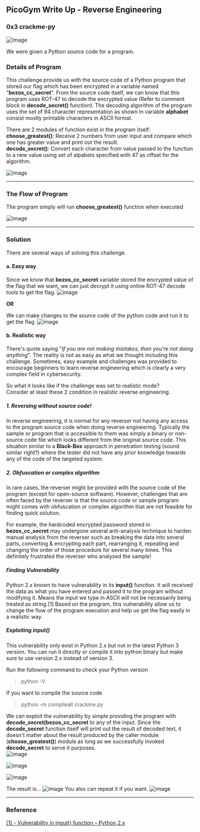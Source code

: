 ## PicoGym Write Up - Reverse Engineering
### 0x3 crackme-py

![image](https://user-images.githubusercontent.com/36885485/153524871-1dbc883d-1727-49c9-8e3b-4ec720a431e7.png)

We were given a Python source code for a program. 

### Details of Program

This challenge provide us with the source code of a Python program that stored our flag which has been encrypted in a variable named "**bezos_cc_secret**". From the source code itself, we can know that this program uses ROT-47 to decode the encrypted value (Refer to comment block in **decode_secret()** function). The decoding algorithm of the program uses the set of 94 character representation as shown in variable **alphabet** consist mostly printable characters in ASCII format.  

There are 2 modules of function exist in the program itself:  
**choose_greatest()**: Receive 2 numbers from user input and compare which one has greater value and print out the result.  
**decode_secret()**: Convert each character from value passed to the function to a new value using set of alpabets specified with 47 as offset for the algorithm.  


![image](https://user-images.githubusercontent.com/36885485/153526589-624b38cb-e612-4512-948c-8f448306376f.png)

---

### The Flow of Program

The program simply will run **choose_greatest()** function when executed

![image](https://user-images.githubusercontent.com/36885485/153527935-c5395518-0c44-4926-8102-20f792b9b8ab.png)

---

### Solution
There are several ways of solving this challenge.


#### a. Easy way
Since we know that **bezos_cc_secret** variable stored the encrypted value of the flag that we want, we can just decrypt it using online ROT-47 decode tools to get the flag.
![image](https://user-images.githubusercontent.com/36885485/153528363-5801fc48-ad2f-4cf5-9ce4-0502c6e6f8ed.png)


**OR**

We can make changes to the source code of the python code and run it to get the flag.
![image](https://user-images.githubusercontent.com/36885485/153528483-f0b36f22-ee87-43de-b1ec-c7127961da14.png)



#### b. Realistic way
There's quote saying "_If you are not making mistakes, then you're not doing anything_". 
The reality is not as easy as what we thought including this challenge. Sometimes, easy example and challenges was provided to encourage beginners to learn reverse engineering which is clearly a very complex field in cybersecurity.

So what it looks like if the challenge was set to realistic mode?  
Consider at least these 2 condition in realistic reverse engineering.

##### 1. Reversing without source code!
In reverse engineering, it is normal for any reverser not having any access to the program source code when doing reverse engineering. Typically the sample or program that is accessible to them was simply a binary or non-source code file which looks different from the original source code. This situation similar to a **Black-Box** approach in penetration testing (sound similar right?) where the tester did not have any prior knowledge towards any of the code of the targeted system.

##### 2. Obfuscation or complex algorithm
In rare cases, the reverser might be provided with the source code of the program (except for open-source software). However, challenges that are often faced by the reverser is that the source code or sample program might comes with obfuscation or complex algorithm that are not feasible for finding quick solution.  

For example, the hardcoded encrypted password stored in **bezos_cc_secret** may undergone several anti-analysis technique to harden manual analysis from the reverser such as breaking the data into several parts, converting & encrypting each part, rearranging it, repeating and changing the order of those procedure for several many times. This definitely frustrated the reverser who analysed the sample!

##### Finding Vulnerability
Python 2.x known to have vulnerability in its **input()** function. It will received the data as what you have entered and passed it to the program without modifying it. Means the input we type in ASCII will not be necessarily being treated as string.[1] Based on the program, this vulnerability allow us to change the flow of the program execution and help us get the flag easily in a realistic way.


##### Exploiting input()
This vulnerability only exist in Python 2.x but not in the latest Python 3 version. You can run it directly or compile it into python binary but make sure to use version 2.x instead of version 3.

Run the following command to check your Python version
> python -V

If you want to compile the source code
> python -m compileall crackme.py


We can exploit the vulnerability by simple providing the program with **decode_secret(bezos_cc_secret** to any of the input. Since the **decode_secret** function itself will print out the result of decoded text, it doesn't matter about the result produced by the caller module (**choose_greatest()**) module as long as we successfully invoked **decode_secret** to serve it purposes.  
![image](https://user-images.githubusercontent.com/36885485/153538254-b81e56d0-a04b-4b78-9e19-99fad2152065.png)

![image](https://user-images.githubusercontent.com/36885485/153538181-0d3a89f5-419b-4a0b-bac3-106ac2914bc3.png)

![image](https://user-images.githubusercontent.com/36885485/153537698-df3a116b-3702-4042-b273-f4aef946ed6d.png)

The result is...
![image](https://user-images.githubusercontent.com/36885485/153538322-ba865648-b96e-44b6-b4a2-e998a7c23b6a.png)
You also can repeat it if you want.
![image](https://user-images.githubusercontent.com/36885485/153538424-ecfde9a6-fa30-4fe4-b21e-3af551fbada9.png)

  ---
### Reference
[[1] - Vulnerability in input() function – Python 2.x](https://www.geeksforgeeks.org/vulnerability-input-function-python-2-x/)

